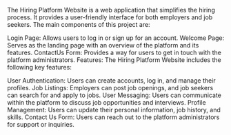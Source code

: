 The Hiring Platform Website is a web application that simplifies the hiring process. It provides a user-friendly interface for both employers and job seekers. The main components of this project are:

Login Page: Allows users to log in or sign up for an account.
Welcome Page: Serves as the landing page with an overview of the platform and its features.
ContactUs Form: Provides a way for users to get in touch with the platform administrators.
Features:
The Hiring Platform Website includes the following key features:

User Authentication: Users can create accounts, log in, and manage their profiles.
Job Listings: Employers can post job openings, and job seekers can search for and apply to jobs.
User Messaging: Users can communicate within the platform to discuss job opportunities and interviews.
Profile Management: Users can update their personal information, job history, and skills.
Contact Us Form: Users can reach out to the platform administrators for support or inquiries.
